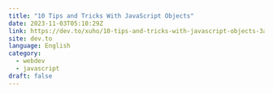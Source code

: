 ```yaml
---
title: "10 Tips and Tricks With JavaScript Objects"
date: 2023-11-03T05:10:29Z
link: https://dev.to/xuho/10-tips-and-tricks-with-javascript-objects-3al0?utm_medium=RSS&utm_source=news.12bit.vn
site: dev.to
language: English
category:
  - webdev
  - javascript
draft: false
---
```

